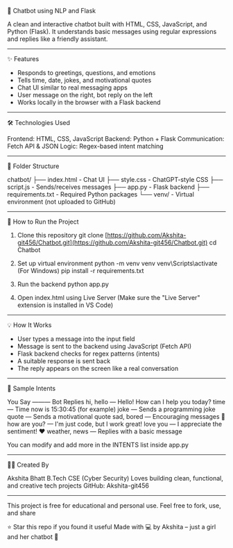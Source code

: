 
🤖 Chatbot using NLP and Flask

A clean and interactive chatbot built with HTML, CSS, JavaScript, and Python (Flask).
It understands basic messages using regular expressions and replies like a friendly assistant.

---

✨ Features

* Responds to greetings, questions, and emotions
* Tells time, date, jokes, and motivational quotes
* Chat UI similar to real messaging apps
* User message on the right, bot reply on the left
* Works locally in the browser with a Flask backend

---

🛠️ Technologies Used

Frontend: HTML, CSS, JavaScript
Backend: Python + Flask
Communication: Fetch API & JSON
Logic: Regex-based intent matching

---

📁 Folder Structure

chatbot/
├── index.html - Chat UI
├── style.css - ChatGPT-style CSS
├── script.js - Sends/receives messages
├── app.py - Flask backend
├── requirements.txt - Required Python packages
└── venv/ - Virtual environment (not uploaded to GitHub)

---

🚀 How to Run the Project

1. Clone this repository
   git clone [https://github.com/Akshita-git456/Chatbot.git](https://github.com/Akshita-git456/Chatbot.git)
   cd Chatbot

2. Set up virtual environment
   python -m venv venv
   venv\Scripts\activate (For Windows)
   pip install -r requirements.txt

3. Run the backend
   python app.py

4. Open index.html using Live Server
   (Make sure the "Live Server" extension is installed in VS Code)

---

💡 How It Works

* User types a message into the input field
* Message is sent to the backend using JavaScript (Fetch API)
* Flask backend checks for regex patterns (intents)
* A suitable response is sent back
* The reply appears on the screen like a real conversation

---

🧠 Sample Intents

You Say ——— Bot Replies
hi, hello — Hello! How can I help you today?
time — Time now is 15:30:45 (for example)
joke — Sends a programming joke
quote — Sends a motivational quote
sad, bored — Encouraging messages 💚
how are you? — I'm just code, but I work great!
love you — I appreciate the sentiment! ❤️
weather, news — Replies with a basic message

You can modify and add more in the INTENTS list inside app.py

---

👩‍💻 Created By

Akshita Bhatt
B.Tech CSE (Cyber Security)
Loves building clean, functional, and creative tech projects
GitHub: Akshita-git456

---

This project is free for educational and personal use.
Feel free to fork, use, and share

⭐ Star this repo if you found it useful
Made with 💻 by Akshita – just a girl and her chatbot 💚

